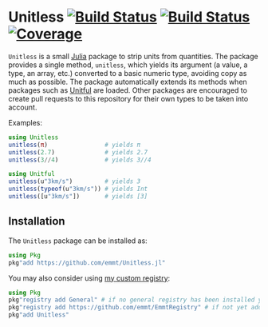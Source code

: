 # Unitless [![Build Status](https://github.com/emmt/Unitless.jl/actions/workflows/CI.yml/badge.svg?branch=main)](https://github.com/emmt/Unitless.jl/actions/workflows/CI.yml?query=branch%3Amain) [![Build Status](https://ci.appveyor.com/api/projects/status/github/emmt/Unitless.jl?svg=true)](https://ci.appveyor.com/project/emmt/Unitless-jl) [![Coverage](https://codecov.io/gh/emmt/Unitless.jl/branch/main/graph/badge.svg)](https://codecov.io/gh/emmt/Unitless.jl)

`Unitless` is a small [Julia](https://julialang.org/) package to strip units
from quantities.  The package provides a single method, `unitless`, which
yields its argument (a value, a type, an array, etc.) converted to a basic
numeric type, avoiding copy as much as possible.  The package automatically
extends its methods when packages such as
[Unitful](https://github.com/PainterQubits/Unitful.jl) are loaded.  Other
packages are encouraged to create pull requests to this repository for their
own types to be taken into account.

Examples:

```julia
using Unitless
unitless(π)                # yields π
unitless(2.7)              # yields 2.7
unitless(3//4)             # yields 3//4

using Unitful
unitless(u"3km/s")         # yields 3
unitless(typeof(u"3km/s")) # yields Int
unitless([u"3km/s"])       # yields [3]
```


## Installation

The `Unitless` package can be installed as:

```julia
using Pkg
pkg"add https://github.com/emmt/Unitless.jl"
```

You may also consider using [my custom
registry](https://github.com/emmt/EmmtRegistry):

```julia
using Pkg
pkg"registry add General" # if no general registry has been installed yet
pkg"registry add https://github.com/emmt/EmmtRegistry" # if not yet added
pkg"add Unitless"
```
